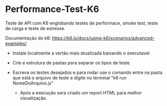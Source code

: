 # Performance-Test-K6
Teste de API com K6 englobando testes de performace, smoke test, teste de carga e teste de estresse. 

Documentação do k6: https://k6.io/docs/using-k6/scenarios/advanced-examples/

- Instale localmente a vertão mais atualizada baixando o executavel.

- Crie e estrutura de pastas para separar os tipos de teste.

- Escreva os testes desejados e para rodar use o comando entre na pasta que está o arquivo de teste e digite no terminal "k6 run NomeDoArquivo.js"
    - Após a execução sera criado um report HTML para melhor visualização.